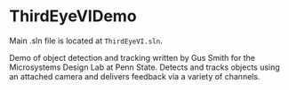 # ThirdEyeVIDemo

Main .sln file is located at `ThirdEyeVI.sln`.

Demo of object detection and tracking written by Gus Smith for the Microsystems Design Lab at Penn State. Detects and tracks objects using an attached camera and delivers feedback via a variety of channels.
